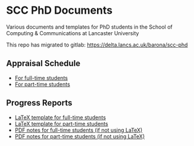 # SCC PhD Documents
Various documents and templates for PhD students in the School of Computing & Communications at Lancaster University

This repo has migrated to gitlab: https://delta.lancs.ac.uk/barona/scc-phd

## Appraisal Schedule
* [For full-time students](appraisal-schedule/scc-phd-appraisal-schedule-ft.pdf)
* [For part-time students](appraisal-schedule/scc-phd-appraisal-schedule-pt.pdf)

## Progress Reports
* [LaTeX template for full-time students](progress-report-templates/scc-phd-progress-report-ft-template.tex)
* [LaTeX template for part-time students](progress-report-templates/scc-phd-progress-report-pt-template.tex)
* [PDF notes for full-time students (if not using LaTeX)](progress-report-templates/scc-phd-progress-report-ft-template.pdf)
* [PDF notes for part-time students (if not using LaTeX)](progress-report-templates/scc-phd-progress-report-pt-template.pdf)
